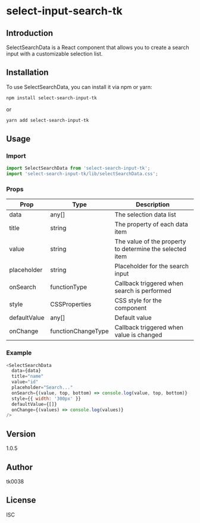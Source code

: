 # select-input-search-tk

## Introduction
SelectSearchData is a React component that allows you to create a search input with a customizable selection list.

## Installation
To use SelectSearchData, you can install it via npm or yarn:

```bash
npm install select-search-input-tk
```
or

```bash
yarn add select-search-input-tk
```

## Usage
### Import
```javascript
import SelectSearchData from 'select-search-input-tk';
import 'select-search-input-tk/lib/selectSearchData.css';
```

### Props
| Prop             | Type          | Description                                 |
|------------------|---------------|---------------------------------------------|
| data             | any[]         | The selection data list                     |
| title            | string        | The property of each data item              |
| value            | string        | The value of the property to determine the selected item |
| placeholder      | string        | Placeholder for the search input            |
| onSearch         | functionType  | Callback triggered when search is performed |
| style            | CSSProperties | CSS style for the component                 |
| defaultValue     | any[]         | Default value                               |
| onChange         | functionChangeType | Callback triggered when value is changed |

### Example
```javascript
<SelectSearchData
  data={data}
  title="name"
  value="id"
  placeholder="Search..."
  onSearch={(value, top, bottom) => console.log(value, top, bottom)}
  style={{ width: '300px' }}
  defaultValue={[]}
  onChange={(values) => console.log(values)}
/>
```

## Version
1.0.5

## Author
tk0038

## License
ISC

